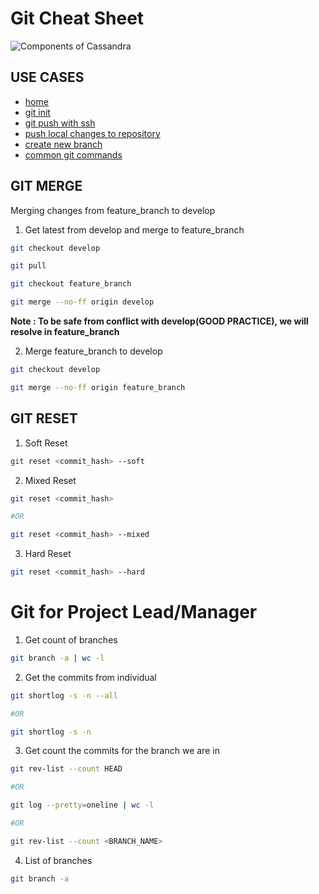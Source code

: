 # Git Cheat Sheet

![Components of Cassandra](./images/git-logo.png)

## USE CASES

- [home](https://github.com/JinnaBalu/GitCheatSheet#clone-the-existing-repositoty)
- [git init](https://github.com/JinnaBalu/GitCheatSheet/blob/master/use-cases/git-init.md#git-init)
- [git push with ssh](https://github.com/JinnaBalu/GitCheatSheet/blob/master/use-cases/git-push-with-ssh.md#setup-git-push-with-ssh)
- [push local changes to repository](https://github.com/JinnaBalu/GitCheatSheet/blob/master/use-cases/git-commit-file.md#committing-files)
- [create new branch](https://github.com/JinnaBalu/GitCheatSheet/blob/master/use-cases/create-branch.md#create-branch)
- [common git commands](https://github.com/JinnaBalu/GitCheatSheet/blob/master/use-cases/commonly-used-commands.md#common-commands-using-git)

## GIT MERGE

Merging changes from feature_branch to develop

1. Get latest from develop and merge to feature_branch

```bash
git checkout develop

git pull

git checkout feature_branch 

git merge --no-ff origin develop
```

**Note : To be safe from conflict with develop(GOOD PRACTICE), we will resolve in feature_branch**

2. Merge feature_branch to develop

```bash
git checkout develop 

git merge --no-ff origin feature_branch 
```

## GIT RESET

1. Soft Reset

```bash
git reset <commit_hash> --soft
```

2. Mixed Reset

```bash
git reset <commit_hash>

#OR

git reset <commit_hash> --mixed
```

3. Hard Reset
```bash
git reset <commit_hash> --hard
```

# Git for Project Lead/Manager

1. Get count of branches

```bash
git branch -a | wc -l
```

2. Get the commits from individual

```bash
git shortlog -s -n --all

#OR

git shortlog -s -n
```

3. Get count the commits for the branch we are in

```bash
git rev-list --count HEAD

#OR

git log --pretty=oneline | wc -l

#OR

git rev-list --count <BRANCH_NAME>
```

4. List of branches

```bash
git branch -a
```